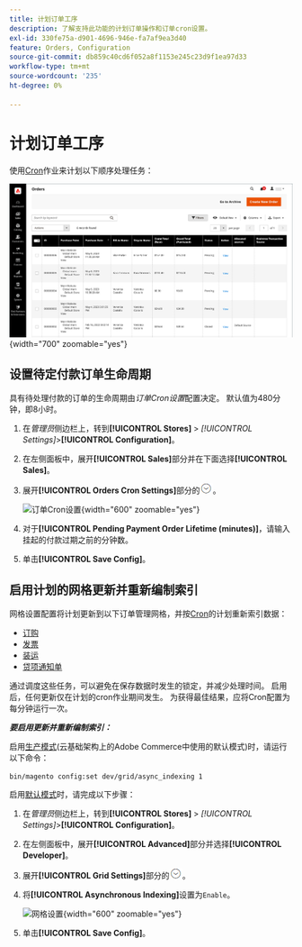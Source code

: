 ```yaml
---
title: 计划订单工序
description: 了解支持此功能的计划订单操作和订单cron设置。
exl-id: 330fe75a-d901-4696-946e-fa7af9ea3d40
feature: Orders, Configuration
source-git-commit: db859c40cd6f052a8f1153e245c23d9f1ea97d33
workflow-type: tm+mt
source-wordcount: '235'
ht-degree: 0%

---
```


# 计划订单工序

使用[Cron](../systems/cron.md)作业来计划以下顺序处理任务：

![订单网格](./assets/orders-grid.png){width="700" zoomable="yes"}

## 设置待定付款订单生命周期

具有待处理付款的订单的生命周期由&#x200B;_订单Cron设置_&#x200B;配置决定。 默认值为480分钟，即8小时。

1. 在&#x200B;_管理员_&#x200B;侧边栏上，转到&#x200B;**[!UICONTROL Stores]** > _[!UICONTROL Settings]_>**[!UICONTROL Configuration]**。

1. 在左侧面板中，展开&#x200B;**[!UICONTROL Sales]**&#x200B;部分并在下面选择&#x200B;**[!UICONTROL Sales]**。

1. 展开&#x200B;**[!UICONTROL Orders Cron Settings]**&#x200B;部分的![扩展选择器](../assets/icon-display-expand.png)。

   ![订单Cron设置](../configuration-reference/sales/assets/sales-orders-cron-settings.png){width="600" zoomable="yes"}

1. 对于&#x200B;**[!UICONTROL Pending Payment Order Lifetime (minutes)]**，请输入挂起的付款过期之前的分钟数。

1. 单击&#x200B;**[!UICONTROL Save Config]**。

## 启用计划的网格更新并重新编制索引

网格设置配置将计划更新到以下订单管理网格，并按[Cron](../systems/cron.md)的计划重新索引数据：

- [订购](orders.md#orders-workspace)
- [发票](invoices.md)
- [装运](shipments.md)
- [贷项通知单](credit-memos.md)

通过调度这些任务，可以避免在保存数据时发生的锁定，并减少处理时间。 启用后，任何更新仅在计划的cron作业期间发生。 为获得最佳结果，应将Cron配置为每分钟运行一次。

**_要启用更新并重新编制索引：_**

启用[生产模式](https://experienceleague.adobe.com/docs/commerce-operations/configuration-guide/setup/application-modes.html#production-mode)(云基础架构上的Adobe Commerce中使用的默认模式)时，请运行以下命令：

``bin/magento config:set dev/grid/async_indexing 1``

启用[默认模式](https://experienceleague.adobe.com/docs/commerce-operations/configuration-guide/setup/application-modes.html#default-mode)时，请完成以下步骤：

1. 在&#x200B;_管理员_&#x200B;侧边栏上，转到&#x200B;**[!UICONTROL Stores]** > _[!UICONTROL Settings]_>**[!UICONTROL Configuration]**。

1. 在左侧面板中，展开&#x200B;**[!UICONTROL Advanced]**&#x200B;部分并选择&#x200B;**[!UICONTROL Developer]**。

1. 展开&#x200B;**[!UICONTROL Grid Settings]**&#x200B;部分的![扩展选择器](../assets/icon-display-expand.png)。

1. 将&#x200B;**[!UICONTROL Asynchronous Indexing]**&#x200B;设置为`Enable`。

   ![网格设置](../configuration-reference/advanced/assets/developer-grid-settings.png){width="600" zoomable="yes"}

1. 单击&#x200B;**[!UICONTROL Save Config]**。
